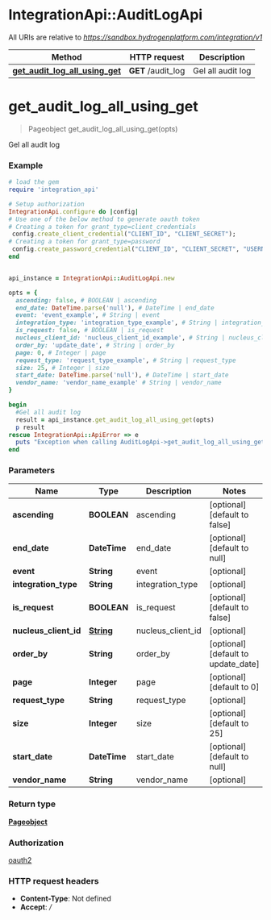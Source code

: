 # IntegrationApi::AuditLogApi

All URIs are relative to *https://sandbox.hydrogenplatform.com/integration/v1*

Method | HTTP request | Description
------------- | ------------- | -------------
[**get_audit_log_all_using_get**](AuditLogApi.md#get_audit_log_all_using_get) | **GET** /audit_log | Gel all audit log


# **get_audit_log_all_using_get**
> Pageobject get_audit_log_all_using_get(opts)

Gel all audit log

### Example
```ruby
# load the gem
require 'integration_api'

# Setup authorization
IntegrationApi.configure do |config|
# Use one of the below method to generate oauth token        
# Creating a token for grant_type=client_credentials
 config.create_client_credential("CLIENT_ID", "CLIENT_SECRET");
# Creating a token for grant_type=password
 config.create_password_credential("CLIENT_ID", "CLIENT_SECRET", "USERNAME", "PASSWORD");
end


api_instance = IntegrationApi::AuditLogApi.new

opts = { 
  ascending: false, # BOOLEAN | ascending
  end_date: DateTime.parse('null'), # DateTime | end_date
  event: 'event_example', # String | event
  integration_type: 'integration_type_example', # String | integration_type
  is_request: false, # BOOLEAN | is_request
  nucleus_client_id: 'nucleus_client_id_example', # String | nucleus_client_id
  order_by: 'update_date', # String | order_by
  page: 0, # Integer | page
  request_type: 'request_type_example', # String | request_type
  size: 25, # Integer | size
  start_date: DateTime.parse('null'), # DateTime | start_date
  vendor_name: 'vendor_name_example' # String | vendor_name
}

begin
  #Gel all audit log
  result = api_instance.get_audit_log_all_using_get(opts)
  p result
rescue IntegrationApi::ApiError => e
  puts "Exception when calling AuditLogApi->get_audit_log_all_using_get: #{e}"
end
```

### Parameters

Name | Type | Description  | Notes
------------- | ------------- | ------------- | -------------
 **ascending** | **BOOLEAN**| ascending | [optional] [default to false]
 **end_date** | **DateTime**| end_date | [optional] [default to null]
 **event** | **String**| event | [optional] 
 **integration_type** | **String**| integration_type | [optional] 
 **is_request** | **BOOLEAN**| is_request | [optional] [default to false]
 **nucleus_client_id** | [**String**](.md)| nucleus_client_id | [optional] 
 **order_by** | **String**| order_by | [optional] [default to update_date]
 **page** | **Integer**| page | [optional] [default to 0]
 **request_type** | **String**| request_type | [optional] 
 **size** | **Integer**| size | [optional] [default to 25]
 **start_date** | **DateTime**| start_date | [optional] [default to null]
 **vendor_name** | **String**| vendor_name | [optional] 

### Return type

[**Pageobject**](Pageobject.md)

### Authorization

[oauth2](../README.md#oauth2)

### HTTP request headers

 - **Content-Type**: Not defined
 - **Accept**: */*



